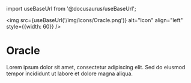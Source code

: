 import useBaseUrl from '@docusaurus/useBaseUrl';

<img src={useBaseUrl('/img/icons/Oracle.png')} alt="Icon" align="left" style={{width: 60}} />
# Oracle

Lorem ipsum dolor sit amet, consectetur adipiscing elit. Sed do eiusmod tempor incididunt ut labore et dolore magna aliqua.
